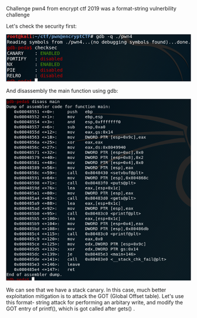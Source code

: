 Challenge pwn4 from encrypt ctf 2019 was a format-string vulnerbility challenge

Let's check the security first:

![](imgs/canary.png)

And disassembly the main function using gdb:

![](imgs/disass_main.png)

We can see that we have a stack canary. In this case, much better exploitation mitigation is to attack the GOT (Global Offset table). Let's use this format- string attack for performing  an arbitary write, and modify the GOT entry of printf(), which is got called after gets() .







